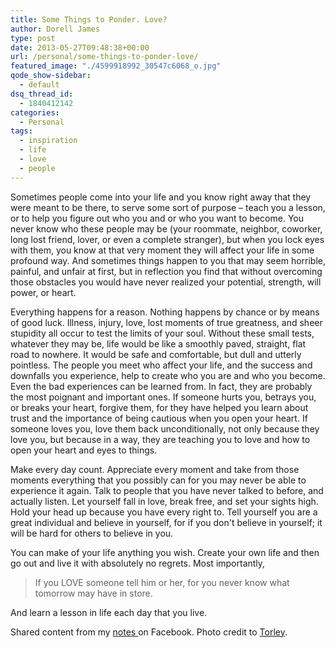 ```yaml
---
title: Some Things to Ponder. Love?
author: Dorell James
type: post
date: 2013-05-27T09:48:38+00:00
url: /personal/some-things-to-ponder-love/
featured_image: "./4599918992_30547c6068_o.jpg"
qode_show-sidebar:
  - default
dsq_thread_id:
  - 1840412142
categories:
  - Personal
tags:
  - inspiration
  - life
  - love
  - people
---
```


Sometimes people come into your life and you know right away that they were meant to be there, to serve some sort of purpose &#8211; teach you a lesson, or to help you figure out who you and or who you want to become. You never know who these people may be (your roommate, neighbor, coworker, long lost friend, lover, or even a complete stranger), but when you lock eyes with them, you know at that very moment they will affect your life in some profound way. And sometimes things happen to you that may seem horrible, painful, and unfair at first, but in reflection you find that without overcoming those obstacles you would have never realized your potential, strength, will power, or heart.

Everything happens for a reason. Nothing happens by chance or by means of good luck. Illness, injury, love, lost moments of true greatness, and sheer stupidity all occur to test the limits of your soul. Without these small tests, whatever they may be, life would be like a smoothly paved, straight, flat road to nowhere. It would be safe and comfortable, but dull and utterly pointless. The people you meet who affect your life, and the success and downfalls you experience, help to create who you are and who you become. Even the bad experiences can be learned from. In fact, they are probably the most poignant and important ones. If someone hurts you, betrays you, or breaks your heart, forgive them, for they have helped you learn about trust and the importance of being cautious when you open your heart. If someone loves you, love them back unconditionally, not only because they love you, but because in a way, they are teaching you to love and how to open your heart and eyes to things.

Make every day count. Appreciate every moment and take from those moments everything that you possibly can for you may never be able to experience it again. Talk to people that you have never talked to before, and actually listen. Let yourself fall in love, break free, and set your sights high. Hold your head up because you have every right to. Tell yourself you are a great individual and believe in yourself, for if you don't believe in yourself; it will be hard for others to believe in you.

You can make of your life anything you wish. Create your own life and then go out and live it with absolutely no regrets. Most importantly,

> If you LOVE someone tell him or her, for you never know what tomorrow may have in store.

And learn a lesson in life each day that you live.

Shared content from my <a href="https://www.facebook.com/notes/dorell-james-paza-galang/some-things-to-ponder-love/10150185934628061" target="_blank">notes </a>on Facebook. Photo credit to <a href="http://www.flickr.com/photos/torley/" target="_blank">Torley</a>.
